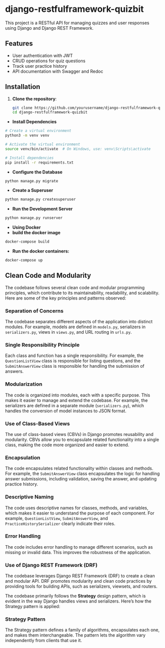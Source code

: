 # django-restfulframework-quizbit

This project is a RESTful API for managing quizzes and user responses using Django and Django REST Framework.

## Features

- User authentication with JWT
- CRUD operations for quiz questions
- Track user practice history
- API documentation with Swagger and Redoc

## Installation

1. **Clone the repository**:
   ```bash
   git clone https://github.com/yourusername/django-restfulframework-quizbit.git
   cd django-restfulframework-quizbit
   ```


- **Install Dependencies**
```bash
# Create a virtual environment
python3 -m venv venv

# Activate the virtual environment
source venv/bin/activate  # On Windows, use: venv\Scripts\activate

# Install dependencies
pip install -r requirements.txt
```

- **Configure the Database**
```bash
python manage.py migrate
```

- **Create a Superuser**
```bash
python manage.py createsuperuser
```
- **Run the Development Server**
```bash
python manage.py runserver
```

- **Using Docker**
- **build the docker image**
```bash
docker-compose build
```
- **Run the docker containers:**
```bash
docker-compose up
```

## Clean Code and Modularity

The codebase follows several clean code and modular programming principles, which contribute to its maintainability, readability, and scalability. Here are some of the key principles and patterns observed:

### Separation of Concerns

The codebase separates different aspects of the application into distinct modules. For example, models are defined in `models.py`, serializers in `serializers.py`, views in `views.py`, and URL routing in `urls.py`.

### Single Responsibility Principle

Each class and function has a single responsibility. For example, the `QuestionListView` class is responsible for listing questions, and the `SubmitAnswerView` class is responsible for handling the submission of answers.

### Modularization

The code is organized into modules, each with a specific purpose. This makes it easier to manage and extend the codebase. For example, the serializers are defined in a separate module (`serializers.py`), which handles the conversion of model instances to JSON format.

### Use of Class-Based Views

The use of class-based views (CBVs) in Django promotes reusability and modularity. CBVs allow you to encapsulate related functionality into a single class, making the code more organized and easier to extend.

### Encapsulation

The code encapsulates related functionality within classes and methods. For example, the `SubmitAnswerView` class encapsulates the logic for handling answer submissions, including validation, saving the answer, and updating practice history.

### Descriptive Naming

The code uses descriptive names for classes, methods, and variables, which makes it easier to understand the purpose of each component. For example, `QuestionListView`, `SubmitAnswerView`, and `PracticeHistorySerializer` clearly indicate their roles.

### Error Handling

The code includes error handling to manage different scenarios, such as missing or invalid data. This improves the robustness of the application.

### Use of Django REST Framework (DRF)

The codebase leverages Django REST Framework (DRF) to create a clean and modular API. DRF promotes modularity and clean code practices by providing tools for building APIs, such as serializers, viewsets, and routers.


The codebase primarily follows the **Strategy** design pattern, which is evident in the way Django handles views and serializers. Here’s how the Strategy pattern is applied:

### Strategy Pattern

The Strategy pattern defines a family of algorithms, encapsulates each one, and makes them interchangeable. The pattern lets the algorithm vary independently from clients that use it.



